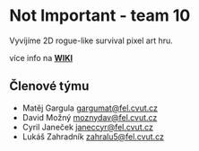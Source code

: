 # Not Important - team 10

Vyvíjíme 2D rogue-like survival pixel art hru.

více info na **[WIKI](https://gitlab.fel.cvut.cz/b201_b4b39hry/team10/-/wikis)**


## Členové týmu

* Matěj Gargula <gargumat@fel.cvut.cz>
* David Možný <moznydav@fel.cvut.cz>
* Cyril Janeček <janeccyr@fel.cvut.cz>
* Lukáš Zahradník <zahralu5@fel.cvut.cz>